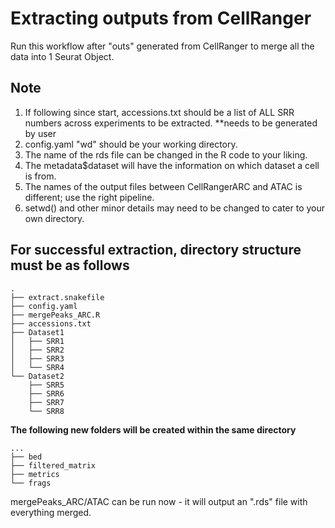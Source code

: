 # Extracting outputs from CellRanger 
Run this workflow after "outs" generated from CellRanger to merge all the data into 1 Seurat Object.

## Note
1) If following since start, accessions.txt should be a list of ALL SRR numbers across experiments to be extracted. **needs to be generated by user 
2) config.yaml "wd" should be your working directory.
3) The name of the rds file can be changed in the R code to your liking.
4) The metadata$dataset will have the information on which dataset a cell is from.
5) The names of the output files between CellRangerARC and ATAC is different; use the right pipeline.
6) setwd() and other minor details may need to be changed to cater to your own directory.

## For successful extraction, directory structure must be as follows
```
.
├── extract.snakefile
├── config.yaml
├── mergePeaks_ARC.R
├── accessions.txt
├── Dataset1
│   ├── SRR1
│   ├── SRR2
│   ├── SRR3
│   └── SRR4
└── Dataset2
    ├── SRR5
    ├── SRR6
    ├── SRR7
    └── SRR8

```

**The following new folders will be created within the same directory**

```
...
├── bed
├── filtered_matrix
├── metrics
└── frags

```

mergePeaks_ARC/ATAC can be run now - it will output an ".rds" file with everything merged. 


